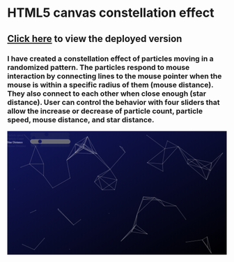 # HTML5 canvas constellation effect

## [Click here]() to view the deployed version

### I have created a constellation effect of particles moving in a randomized pattern.  The particles respond to mouse interaction by connecting lines to the mouse pointer when the mouse is within a specific radius of them (mouse distance).  They also connect to each other when close enough (star distance).  User can control the behavior with four sliders that allow the increase or decrease of particle count, particle speed, mouse distance, and star distance.

![image of canvas constellation effect](/img/constellation.png)

